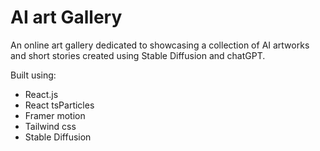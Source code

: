 # AI art Gallery 

An online art gallery dedicated to showcasing a collection of AI artworks and short stories created using Stable Diffusion and chatGPT.

Built using:

- React.js
- React tsParticles
- Framer motion
- Tailwind css
- Stable Diffusion

